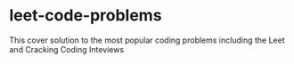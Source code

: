 # leet-code-problems
This cover solution to the most popular coding problems including the Leet and Cracking Coding Inteviews
